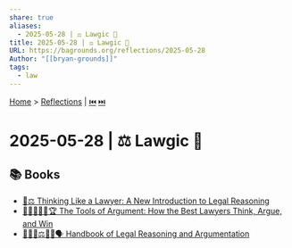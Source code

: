 ```yaml
---
share: true
aliases:
  - 2025-05-28 | ⚖️ Lawgic 💭
title: 2025-05-28 | ⚖️ Lawgic 💭
URL: https://bagrounds.org/reflections/2025-05-28
Author: "[[bryan-grounds]]"
tags:
  - law
---
```

[Home](../index.md) > [Reflections](./index.md) | [⏮️](./2025-05-27.md) [⏭️](./2025-05-29.md)  
# 2025-05-28 | ⚖️ Lawgic 💭  
## 📚 Books  
- [🤔⚖️ Thinking Like a Lawyer: A New Introduction to Legal Reasoning](../books/thinking-like-a-lawyer-a-new-introduction-to-legal-reasoning.md)  
- [👩🏼‍⚖️💭🧮🏆 The Tools of Argument: How the Best Lawyers Think, Argue, and Win](../books/the-tools-of-argument-how-the-best-lawyers-think-argue-and-win.md)  
- [👩🏼‍⚖️⚖️💭🧮🗣️ Handbook of Legal Reasoning and Argumentation](../books/handbook-of-legal-reasoning-and-argumentation.md)